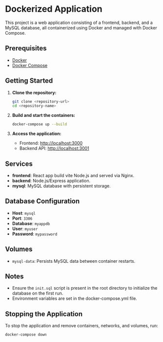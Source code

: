 # Dockerized Application

This project is a web application consisting of a frontend, backend, and a MySQL database, all containerized using Docker and managed with Docker Compose.

## Prerequisites

- [Docker](https://docs.docker.com/get-docker/)
- [Docker Compose](https://docs.docker.com/compose/install/)

## Getting Started

1. **Clone the repository:**

   ```bash
   git clone <repository-url>
   cd <repository-name>
   ```

2. **Build and start the containers:**

   ```bash
   docker-compose up --build
   ```

3. **Access the application:**

   - Frontend: [http://localhost:3000](http://localhost:3000)
   - Backend API: [http://localhost:3001](http://localhost:3001)

## Services

- **frontend**: React app build vite Node.js and served via Nginx.
- **backend**: Node.js/Express application.
- **mysql**: MySQL database with persistent storage.

## Database Configuration

- **Host**: `mysql`
- **Port**: `3306`
- **Database**: `myappdb`
- **User**: `myuser`
- **Password**: `mypassword`

## Volumes

- `mysql-data`: Persists MySQL data between container restarts.

## Notes

- Ensure the `init.sql` script is present in the root directory to initialize the database on the first run.
- Environment variables are set in the docker-compose.yml file.

## Stopping the Application

To stop the application and remove containers, networks, and volumes, run:

```bash
docker-compose down
```